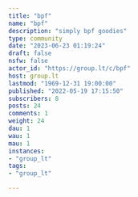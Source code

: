 ```yaml
---
title: "bpf" 
name: "bpf"
description: "simply bpf goodies"
type: community
date: "2023-06-23 01:19:24"
draft: false
nsfw: false
actor_id: "https://group.lt/c/bpf"
host: group.lt
lastmod: "1969-12-31 19:00:00"
published: "2022-05-19 17:15:50"
subscribers: 8
posts: 24
comments: 1
weight: 24
dau: 1
wau: 1
mau: 1
instances:
- "group_lt"
tags: 
- "group_lt"

---
```

